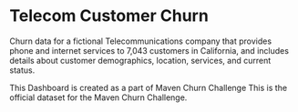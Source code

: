 # Telecom Customer Churn

Churn data for a fictional Telecommunications company that provides phone and internet services to 7,043 customers in California, and includes details about customer demographics, location, services, and current status.

This Dashboard is created as a part of Maven Churn Challenge
This is the official dataset for the Maven Churn Challenge.
